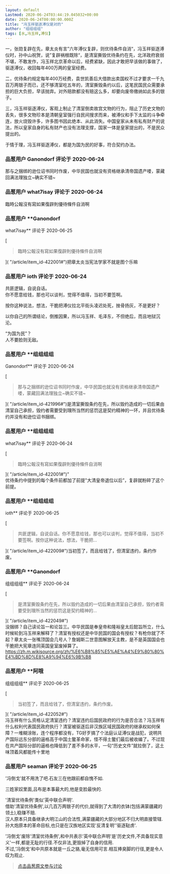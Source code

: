 ```yaml
---
layout: default
Lastmod: 2020-06-24T03:44:19.045032+00:00
date: 2020-06-24T00:00:00.000Z
title: "冯玉祥驱逐溥仪是对的"
author: "组组组组"
tags: [水,冯玉祥,溥仪]
---
```


一，张勋复辟在先，章太炎有言”六年溥仪复辟，则优待条件自消“，冯玉祥驱逐溥仪时，孙中山祝贺，说”复辟祸根既除“，是清室撕毁优待条约在先，北洋政府衰弱不堪，不敢发作，冯玉祥北京革命以后，经费紧缺，因此才敢把早该做的事做了，驱逐溥仪，收回每年400万两的皇室经费。  
  
二，优待条约规定每年400万经费，袁世凯善后大借款出卖国权不过才要求一千九百万两银子而已，还不够清室吃五年的，清室撕毁条约以后，这笔民国民众需要承担的巨大负担，早该抛弃。对外赔款都没有赔这么多，却要向废帝缴纳如此多的银子。  
  
三，冯玉祥驱逐溥仪，客观上制止了清室倒卖故宫文物的行为，阻止了历史文物的丢失，很多文物珍本是清朝皇室强行自民间搜求而来，被溥仪和手下太监的斗争牵连，放火烧毁许多，许多图书因此绝本、从此消失。中国皇家从未有私有财产的说法，所以皇家自身的私有财产也没有法理支撑，国家一体是皇家提出的，不是民众提出的。  
  
于情于理，冯玉祥驱逐溥仪，都是为国为民的好事，符合契约办法。

            
### 品葱用户 **Ganondorf** 评论于 2020-06-24
        
那与之捆绑的逊位诏书同时作废，中华民国也就没有资格继承清帝国遗产喽，蒙藏回满法理独立~确实不错~
        


            
### 品葱用户 **what7isay** 评论于 2020-06-24
        
臨時公報沒有寫如果復辟則優待條件自消啊
        


            
### 品葱用户 **Ganondorf 
what7isay** 评论于 2020-06-25
        
[

> 臨時公報沒有寫如果復辟則優待條件自消啊

]( "/article/item_id-422001#")把章太炎当宪法学家不就是图个乐嘛
        


            
### 品葱用户 **ioth** 评论于 2020-06-24
        
共匪逻辑，自说自话。  
你不愿意给钱，那也可以谈判，觉得不值得，当初不要签啊。  
  
按你这种说法，想法，干脆把溥仪拉北平街头凌迟处死，挫骨扬灰，不是更好？  
  
以你自己的所谓结论，倒推因果，所以冯玉祥、毛泽东，不但绝后，而且地狱沉沦。  
  
“为国为民”？  
人不要脸则无敌。
        


            
### 品葱用户 **组组组组 
Ganondorf** 评论于 2020-06-24
        
[

> 那与之捆绑的逊位诏书同时作废，中华民国也就没有资格继承清帝国遗产喽，蒙藏回满法理独立~确实不错~

]( "/article/item_id-421996#")是清室撕毁条约在先，所以毁约造成的一切后果由清室自己承担，毁约者需要受到理所当然的惩罚这是契约精神的一环，并且优待条约并没有和逊位诏书捆绑。
        


            
### 品葱用户 **组组组组 
what7isay** 评论于 2020-06-24
        
[

> 臨時公報沒有寫如果復辟則優待條件自消啊

]( "/article/item_id-422001#")”  
优待条约中提到的每个条件前都加了前提"大清皇帝退位以后”，复辟就粉碎了这个前提。
        


            
### 品葱用户 **组组组组 
ioth** 评论于 2020-06-25
        
[

> 共匪逻辑，自说自话。你不愿意给钱，那也可以谈判，觉得不值得，当初不要签啊。按你这种说法，想法，干脆把...

]( "/article/item_id-422009#")当初签了，而且给钱了，但清室违约，条约作废。
        


            
### 品葱用户 **Ganondorf 
组组组组** 评论于 2020-06-24
        
[

> 是清室撕毁条约在先，所以毁约造成的一切后果由清室自己承担，毁约者需要受到理所当然的惩罚这是契约精神的...

]( "/article/item_id-422049#")  
没捆绑？自己读论旨一和论旨三。中华民国是奉皇帝和隆裕皇太后懿旨所立，什么时候轮到冯玉祥来解释了？清室有授权还是中华民国的国会有授权？有枪你就了不起？章太炎一张嘴顶国会几号人？詹姆斯二世意图解放天主教，是不是英国国会也干脆把大宪章连同英国皇室废掉算了。  
https://zh.m.wikisource.org/zh/%E6%B8%85%E5%AE%A4%E9%80%80%E4%BD%8D%E8%A9%94%E6%9B%B8
        


            
### 品葱用户 **阿哦 
组组组组** 评论于 2020-06-25
        
[

> 当初签了，而且给钱了，但清室违约，条约作废。

]( "/article/item_id-422052#")  
冯玉祥有什么资格认定清室违约？清室违约后国民政府的行为是否合法？冯玉祥有什么权利代表国民政府执行？清室被驱逐后非汉族区域民国政府的继承权如何保障？一堆糊涂账，连个程序都没有，TG好歹搞了个法庭认证溥仪是战犯，说明共产国际远东分部的逼格高于中国土鳖革命家，怪不得土鳖们最后被收编了。不过现在共产国际分部的逼格也降低到了差不多的水平，一句“历史文件”就拉倒了，这土味顶着风都能传十里地
        


            
### 品葱用户 **seaman** 评论于 2020-06-25
        
'冯倒戈'就不用洗了吧.石友三在他跟前都自愧不如.  
  
三姓家奴里面,吕布是本事最大的,他是变脸最快的.  
  
'清室优待条例'类似'英中联合声明'.  
借助'清室优待条例',以几百万两银子的代价,就得到了大清的衣钵(包括满蒙疆藏的领土),稳赚不赔.  
汉人原本只具备继承大明江山的合法性,满蒙疆藏的大部分地区不归大明直接管辖.孙大炮原本的革命目标,也只是在汉族地区实现'反清复明''驱逐鞑虏'.  
  
'冯倒戈'废除'清室优待条例',和中共表示'英中联合声明'是'历史文件,不具备现实意义'一样,都是无耻的行径.不仅非法,更毁掉了自身的信用.  
不过,'冯倒戈'和中共原本就是一丘之貉,毫无信用可言.相互捧臭脚的行径,更是令人叹为观止.
        






> [点击品葱原文参与讨论](https://pincong.rocks/article/20781)

